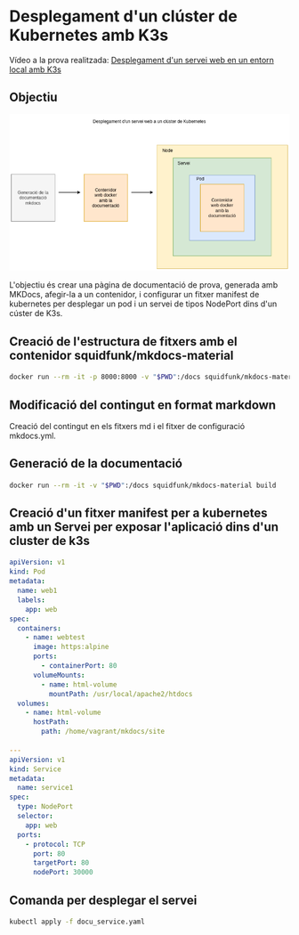 # Desplegament d'un clúster de Kubernetes amb K3s

Vídeo a la prova realitzada: <a href="https://youtu.be/l4vhvikY33o" target="_blank">Desplegament d'un servei web en un entorn local amb K3s</a>

## Objectiu

![](../img/demo1.png)

L'objectiu és crear una pàgina de documentació de prova, generada amb MKDocs, afegir-la a un contenidor, i configurar un fitxer manifest de kubernetes per
desplegar un pod i un servei de tipos NodePort dins d'un cúster de K3s.

## Creació de l'estructura de fitxers amb el contenidor squidfunk/mkdocs-material

```bash
docker run --rm -it -p 8000:8000 -v "$PWD":/docs squidfunk/mkdocs-material new .

```

## Modificació del contingut en format markdown 

Creació del contingut en els fitxers md i el fitxer de configuració mkdocs.yml.

## Generació de la documentació

```bash
docker run --rm -it -v "$PWD":/docs squidfunk/mkdocs-material build
```

## Creació d'un fitxer manifest per a kubernetes amb un Servei per exposar l'aplicació dins d'un cluster de k3s

```yaml
apiVersion: v1
kind: Pod
metadata:
  name: web1
  labels:
    app: web
spec:
  containers:
    - name: webtest
      image: https:alpine
      ports:
        - containerPort: 80
      volumeMounts:
        - name: html-volume
          mountPath: /usr/local/apache2/htdocs
  volumes:
    - name: html-volume
      hostPath:
        path: /home/vagrant/mkdocs/site

---
apiVersion: v1
kind: Service
metadata:
  name: service1
spec:
  type: NodePort
  selector:
    app: web
  ports:
    - protocol: TCP
      port: 80
      targetPort: 80
      nodePort: 30000

```

## Comanda per desplegar el servei

```bash
kubectl apply -f docu_service.yaml     
```